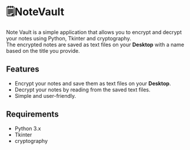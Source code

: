 # 🗒️NoteVault

Note Vault is a simple application that allows you to encrypt and decrypt your notes using Python, Tkinter and cryptography. \
The encrypted notes are saved as text files on your **Desktop** with a name based on the title you provide.

## Features

- Encrypt your notes and save them as text files on your **Desktop**.
- Decrypt your notes by reading from the saved text files.
- Simple and user-friendly.

## Requirements

- Python 3.x
- Tkinter
- cryptography

